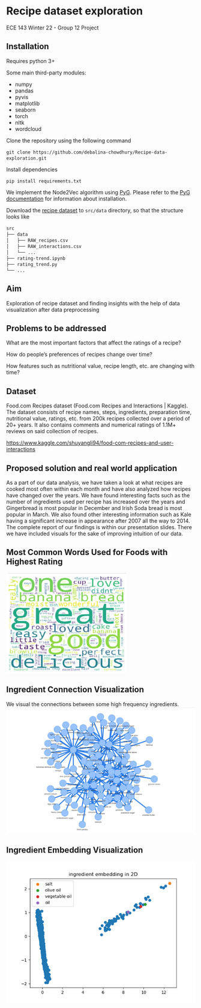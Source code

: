 # Recipe dataset exploration 

ECE 143 Winter 22 - Group 12 Project

## Installation

Requires python 3+

Some main third-party modules:
- numpy
- pandas
- pyvis
- matplotlib
- seaborn
- torch
- nltk
- wordcloud

Clone the repository using the following command
```
git clone https://github.com/debalina-chowdhury/Recipe-data-exploration.git
```

Install dependencies
```
pip install requirements.txt
```

We implement the Node2Vec algorithm using [PyG](https://github.com/pyg-team/pytorch_geometric). Please refer to
the [PyG documentation](https://pytorch-geometric.readthedocs.io/en/latest/notes/installation.html) for information about installation.

Download the [recipe dataset](https://www.kaggle.com/shuyangli94/food-com-recipes-and-user-interactions) to `src/data` directory, so that the structure looks like
```
src
├── data
│   ├── RAW_recipes.csv
│   ├── RAW_interactions.csv
│   └── ...
├── rating-trend.ipynb
├── rating_trend.py
└── ...
```

## Aim
Exploration of recipe dataset and finding insights with the help of data visualization after data preprocessing

## Problems to be addressed
What are the most important factors that affect the ratings of a recipe?

How do people’s preferences of recipes change over time?

How features such as nutritional value, recipe length, etc. are changing with time?

## Dataset
Food.com Recipes dataset (Food.com Recipes and Interactions | Kaggle). The dataset consists of recipe names, steps, ingredients, preparation time, nutritional value, ratings, etc. from 200k recipes collected over a period of 20+ years. It also contains comments and numerical ratings of 1.1M+ reviews on said collection of recipes.

https://www.kaggle.com/shuyangli94/food-com-recipes-and-user-interactions


## Proposed solution and real world application
As a part of our data analysis, we have taken a look at what recipes are cooked most often within each month and have also analyzed how recipes have changed over the years. We have found interesting facts such as the number of ingredients used per recipe has increased over the years and Gingerbread is most popular in December and Irish Soda bread is most popular in March. We also found other interesting information such as Kale having a significant increase in appearance after 2007 all the way to 2014. The complete report of our findings is within our presentation slides. There we have included visuals for the sake of improving intuition of our data.

## Most Common Words Used for Foods with Highest Rating

![plot](src/highest_rating_recipes_wordcloud.png)

## Ingredient Connection Visualization
We visual the connections between some high frequency ingredients.
![ing](src/ingredient_connections.png)

## Ingredient Embedding Visualization

![plot](src/ingredient_embedding_2d.png)
